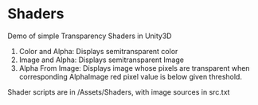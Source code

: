# Shaders

Demo of simple Transparency Shaders in Unity3D

1. Color and Alpha: Displays semitransparent color
2. Image and Alpha: Displays semitransparent Image
3. Alpha From Image: Displays image whose pixels are transparent when corresponding AlphaImage red pixel value is below given threshold.

Shader scripts are in /Assets/Shaders, with image sources in src.txt
